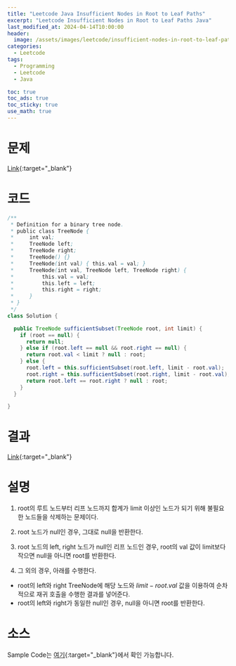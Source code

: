 ```yaml
---
title: "Leetcode Java Insufficient Nodes in Root to Leaf Paths"
excerpt: "Leetcode Insufficient Nodes in Root to Leaf Paths Java"
last_modified_at: 2024-04-14T10:00:00
header:
  image: /assets/images/leetcode/insufficient-nodes-in-root-to-leaf-paths.png
categories:
  - Leetcode
tags:
  - Programming
  - Leetcode
  - Java

toc: true
toc_ads: true
toc_sticky: true
use_math: true
---
```

# 문제
[Link](https://leetcode.com/problems/insufficient-nodes-in-root-to-leaf-paths/){:target="_blank"}

# 코드
```java
/**
 * Definition for a binary tree node.
 * public class TreeNode {
 *     int val;
 *     TreeNode left;
 *     TreeNode right;
 *     TreeNode() {}
 *     TreeNode(int val) { this.val = val; }
 *     TreeNode(int val, TreeNode left, TreeNode right) {
 *         this.val = val;
 *         this.left = left;
 *         this.right = right;
 *     }
 * }
 */
class Solution {

  public TreeNode sufficientSubset(TreeNode root, int limit) {
    if (root == null) {
      return null;
    } else if (root.left == null && root.right == null) {
      return root.val < limit ? null : root;
    } else {
      root.left = this.sufficientSubset(root.left, limit - root.val);
      root.right = this.sufficientSubset(root.right, limit - root.val);
      return root.left == root.right ? null : root;
    }
  }

}
```

# 결과
[Link](https://leetcode.com/problems/insufficient-nodes-in-root-to-leaf-paths/submissions/1231664484/){:target="_blank"}

# 설명
1. root의 루트 노드부터 리프 노드까지 합계가 limit 이상인 노드가 되기 위해 불필요한 노드들을 삭제하는 문제이다.

2. root 노드가 null인 경우, 그대로 null을 반환한다.

3. root 노드의 left, right 노드가 null인 리프 노드인 경우, root의 val 값이 limit보다 작으면 null을 아니면 root를 반환한다.

4. 그 외의 경우, 아래를 수행한다.
- root의 left와 right TreeNode에 해당 노드와 $limit - root.val$ 값을 이용하여 순차적으로 재귀 호출을 수행한 결과를 넣어준다.
- root의 left와 right가 동일한 null인 경우, null을 아니면 root를 반환한다.

# 소스
Sample Code는 [여기](https://github.com/GracefulSoul/leetcode/blob/master/src/main/java/gracefulsoul/problems/InsufficientNodesInRootToLeafPaths.java){:target="_blank"}에서 확인 가능합니다.